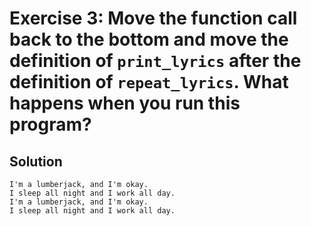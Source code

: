 # Exercise 3: Move the function call back to the bottom and move the definition of `print_lyrics` after the definition of `repeat_lyrics`. What happens when you run this program?

## Solution
```
I'm a lumberjack, and I'm okay.
I sleep all night and I work all day.
I'm a lumberjack, and I'm okay.
I sleep all night and I work all day.
```
